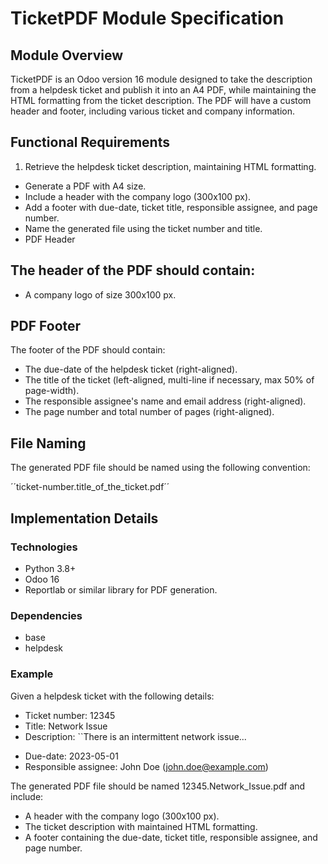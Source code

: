 # TicketPDF Module Specification
## Module Overview
TicketPDF is an Odoo version 16 module designed to take the description from a helpdesk ticket and publish it into an A4 PDF, while maintaining the HTML formatting from the ticket description. The PDF will have a custom header and footer, including various ticket and company information.

## Functional Requirements
1. Retrieve the helpdesk ticket description, maintaining HTML formatting.
- Generate a PDF with A4 size.
- Include a header with the company logo (300x100 px).
- Add a footer with due-date, ticket title, responsible assignee, and page number.
- Name the generated file using the ticket number and title.
- PDF Header

## The header of the PDF should contain:

- A company logo of size 300x100 px.
## PDF Footer
The footer of the PDF should contain:

- The due-date of the helpdesk ticket (right-aligned).
- The title of the ticket (left-aligned, multi-line if necessary, max 50% of page-width).
- The responsible assignee's name and email address (right-aligned).
- The page number and total number of pages (right-aligned).
## File Naming
The generated PDF file should be named using the following convention:


´´ticket-number.title_of_the_ticket.pdf´´

## Implementation Details
### Technologies
- Python 3.8+
- Odoo 16
- Reportlab or similar library for PDF generation.
### Dependencies
- base
- helpdesk

### Example
Given a helpdesk ticket with the following details:

- Ticket number: 12345
- Title: Network Issue
- Description: ``There is an intermittent network issue...</p>
- Due-date: 2023-05-01
- Responsible assignee: John Doe (john.doe@example.com)

The generated PDF file should be named 12345.Network_Issue.pdf and include:

- A header with the company logo (300x100 px).
- The ticket description with maintained HTML formatting.
- A footer containing the due-date, ticket title, responsible assignee, and page number.
